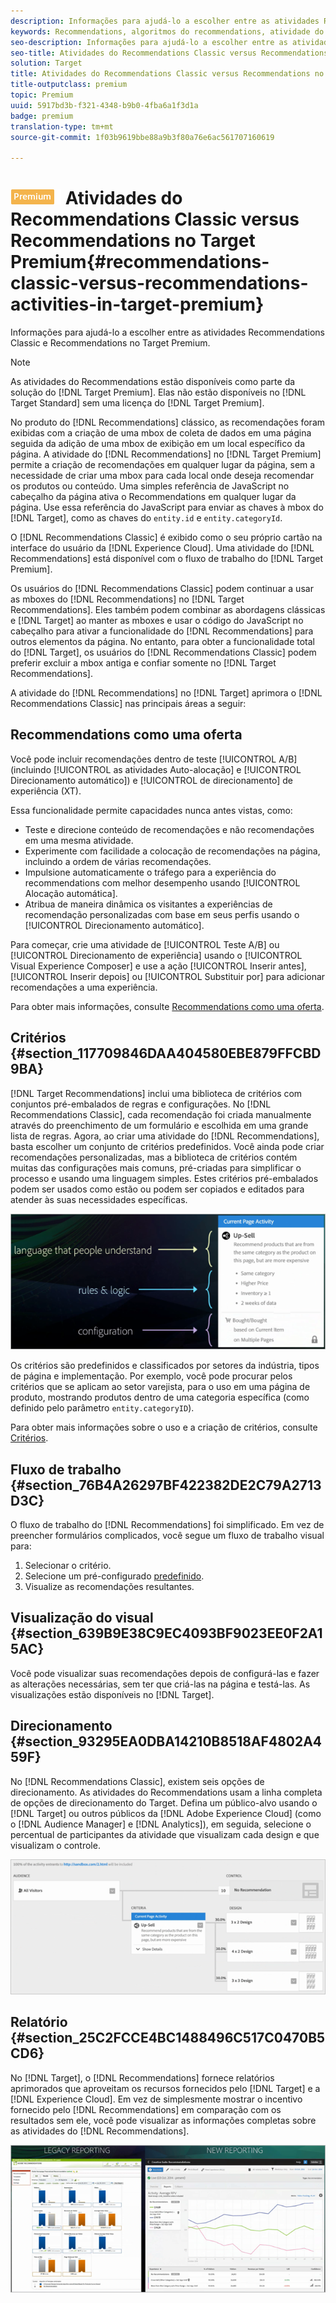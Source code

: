 ```yaml
---
description: Informações para ajudá-lo a escolher entre as atividades Recommendations Classic e Recommendations no Target Premium.
keywords: Recommendations, algoritmos do recommendations, atividade do recommendations, recommendations classic
seo-description: Informações para ajudá-lo a escolher entre as atividades Recommendations Classic e Recommendations no Target Premium.
seo-title: Atividades do Recommendations Classic versus Recommendations no Target Premium
solution: Target
title: Atividades do Recommendations Classic versus Recommendations no Target Premium
title-outputclass: premium
topic: Premium
uuid: 5917bd3b-f321-4348-b9b0-4fba6a1f3d1a
badge: premium
translation-type: tm+mt
source-git-commit: 1f03b9619bbe88a9b3f80a76e6ac561707160619

---
```



# ![PREMIUM](/help/assets/premium.png) Atividades do Recommendations Classic versus Recommendations no Target Premium{#recommendations-classic-versus-recommendations-activities-in-target-premium}

Informações para ajudá-lo a escolher entre as atividades Recommendations Classic e Recommendations no Target Premium.

>[!NOTE]
>
>As atividades do Recommendations estão disponíveis como parte da solução do [!DNL Target Premium]. Elas não estão disponíveis no [!DNL Target Standard] sem uma licença do [!DNL Target Premium].

No produto do [!DNL Recommendations] clássico, as recomendações foram exibidas com a criação de uma mbox de coleta de dados em uma página seguida da adição de uma mbox de exibição em um local específico da página. A atividade do [!DNL Recommendations] no [!DNL Target Premium] permite a criação de recomendações em qualquer lugar da página, sem a necessidade de criar uma mbox para cada local onde deseja recomendar os produtos ou conteúdo. Uma simples referência de JavaScript no cabeçalho da página ativa o Recommendations em qualquer lugar da página. Use essa referência do JavaScript para enviar as chaves à mbox do [!DNL Target], como as chaves do `entity.id` e `entity.categoryId`.

O [!DNL Recommendations Classic] é exibido como o seu próprio cartão na interface do usuário da [!DNL Experience Cloud]. Uma atividade do [!DNL Recommendations] está disponível com o fluxo de trabalho do [!DNL Target Premium].

Os usuários do [!DNL Recommendations Classic] podem continuar a usar as mboxes do [!DNL Recommendations] no [!DNL Target Recommendations]. Eles também podem combinar as abordagens clássicas e [!DNL Target] ao manter as mboxes e usar o código do JavaScript no cabeçalho para ativar a funcionalidade do [!DNL Recommendations] para outros elementos da página. No entanto, para obter a funcionalidade total do [!DNL Target], os usuários do [!DNL Recommendations Classic] podem preferir excluir a mbox antiga e confiar somente no [!DNL Target Recommendations].

A atividade do [!DNL Recommendations] no [!DNL Target] aprimora o [!DNL Recommendations Classic] nas principais áreas a seguir:

## Recommendations como uma oferta

Você pode incluir recomendações dentro de teste [!UICONTROL A/B] (incluindo [!UICONTROL as atividades Auto-alocação] e [!UICONTROL Direcionamento automático]) e [!UICONTROL de direcionamento] de experiência (XT).

Essa funcionalidade permite capacidades nunca antes vistas, como:

* Teste e direcione conteúdo de recomendações e não recomendações em uma mesma atividade.
* Experimente com facilidade a colocação de recomendações na página, incluindo a ordem de várias recomendações.
* Impulsione automaticamente o tráfego para a experiência do recommendations com melhor desempenho usando [!UICONTROL Alocação automática].
* Atribua de maneira dinâmica os visitantes a experiências de recomendação personalizadas com base em seus perfis usando o [!UICONTROL Direcionamento automático].

Para começar, crie uma atividade de [!UICONTROL Teste A/B] ou [!UICONTROL Direcionamento de experiência] usando o [!UICONTROL Visual Experience Composer] e use a ação [!UICONTROL Inserir antes], [!UICONTROL Inserir depois] ou [!UICONTROL Substituir por] para adicionar recomendações a uma experiência.

Para obter mais informações, consulte [Recommendations como uma oferta](/help/c-recommendations/recommendations-as-an-offer.md).

## Critérios {#section_117709846DAA404580EBE879FFCBD9BA}

[!DNL Target Recommendations] inclui uma biblioteca de critérios com conjuntos pré-embalados de regras e configurações. No [!DNL Recommendations Classic], cada recomendação foi criada manualmente através do preenchimento de um formulário e escolhida em uma grande lista de regras. Agora, ao criar uma atividade do [!DNL Recommendations], basta escolher um conjunto de critérios predefinidos. Você ainda pode criar recomendações personalizadas, mas a biblioteca de critérios contém muitas das configurações mais comuns, pré-criadas para simplificar o processo e usando uma linguagem simples. Estes critérios pré-embalados podem ser usados como estão ou podem ser copiados e editados para atender às suas necessidades específicas.

![](assets/overview_criteria.png)

Os critérios são predefinidos e classificados por setores da indústria, tipos de página e implementação. Por exemplo, você pode procurar pelos critérios que se aplicam ao setor varejista, para o uso em uma página de produto, mostrando produtos dentro de uma categoria específica (como definido pelo parâmetro `entity.categoryID`).

Para obter mais informações sobre o uso e a criação de critérios, consulte [Critérios](../../c-recommendations/c-algorithms/algorithms.md#concept_4BD01DC437F543C0A13621C93A302750).

## Fluxo de trabalho {#section_76B4A26297BF422382DE2C79A2713D3C}

O fluxo de trabalho do [!DNL Recommendations] foi simplificado. Em vez de preencher formulários complicados, você segue um fluxo de trabalho visual para:

1. Selecionar o critério.
1. Selecione um pré-configurado [predefinido](../../c-recommendations/c-design-overview/create-design.md#task_CC5BD28C364742218C1ACAF0D45E0E14).
1. Visualize as recomendações resultantes.

## Visualização do visual {#section_639B9E38C9EC4093BF9023EE0F2A15AC}

Você pode visualizar suas recomendações depois de configurá-las e fazer as alterações necessárias, sem ter que criá-las na página e testá-las. As visualizações estão disponíveis no [!DNL Target].

## Direcionamento {#section_93295EA0DBA14210B8518AF4802A459F}

No [!DNL Recommendations Classic], existem seis opções de direcionamento. As atividades do Recommendations usam a linha completa de opções de direcionamento do Target. Defina um público-alvo usando o [!DNL Target] ou outros públicos da [!DNL Adobe Experience Cloud] (como o [!DNL Audience Manager] e [!DNL Analytics]), em seguida, selecione o percentual de participantes da atividade que visualizam cada design e que visualizam o controle.

![](assets/overview_targeting.png)

## Relatório {#section_25C2FCCE4BC1488496C517C0470B5CD6}

No [!DNL Target], o [!DNL Recommendations] fornece relatórios aprimorados que aproveitam os recursos fornecidos pelo [!DNL Target] e a [!DNL Experience Cloud]. Em vez de simplesmente mostrar o incentivo fornecido pelo [!DNL Recommendations] em comparação com os resultados sem ele, você pode visualizar as informações completas sobre as atividades do [!DNL Recommendations].

![](assets/overview_report.png)


